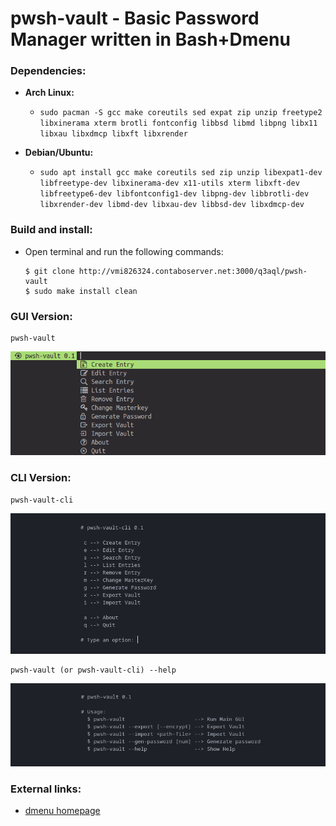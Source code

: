 pwsh-vault - Basic Password Manager written in Bash+Dmenu
=========================================================

### Dependencies:
  
  * **Arch Linux:**
    * `sudo pacman -S gcc make coreutils sed expat zip unzip freetype2 libxinerama xterm brotli fontconfig libbsd libmd libpng libx11 libxau libxdmcp libxft libxrender` 

  * **Debian/Ubuntu:**
    * `sudo apt install gcc make coreutils sed zip unzip libexpat1-dev libfreetype-dev libxinerama-dev x11-utils xterm libxft-dev libfreetype6-dev libfontconfig1-dev libpng-dev libbrotli-dev libxrender-dev libmd-dev libxau-dev libbsd-dev libxdmcp-dev`

### Build and install:

* Open terminal and run the following commands:

  ```shell
  $ git clone http://vmi826324.contaboserver.net:3000/q3aql/pwsh-vault
  $ sudo make install clean
  ````

### GUI Version:

  ```shell
  pwsh-vault
  ```

<img src="examples/pwsh-vault.png" /> 

 
### CLI Version:

  ```shell
  pwsh-vault-cli
  ```

<img src="examples/pwsh-vault-cli.png" /> 


  ```shell
  pwsh-vault (or pwsh-vault-cli) --help
  ```

<img src="examples/pwsh-vault-help.png" /> 


### External links:

  * [dmenu homepage](https://tools.suckless.org/dmenu/)

